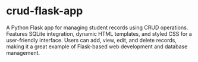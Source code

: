 # crud-flask-app
A Python Flask app for managing student records using CRUD operations. Features SQLite integration, dynamic HTML templates, and styled CSS for a user-friendly interface. Users can add, view, edit, and delete records, making it a great example of Flask-based web development and database management.
